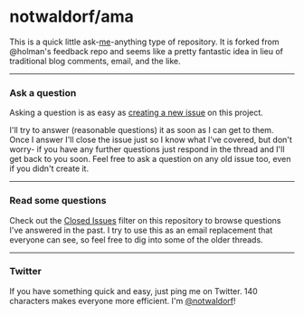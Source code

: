 # notwaldorf/ama

This is a quick little ask-[me](http://meowni.ca/about)-anything type of repository. It is forked from @holman's feedback repo and seems like a pretty fantastic idea in lieu of traditional blog comments, email, and the like.

---

### Ask a question

Asking a question is as easy as
[creating a new issue](https://github.com/notwaldorf/ama/issues/new) on this
project. 

I'll try to answer (reasonable questions) it as soon as I can get to them. Once I answer I'll close the
issue just so I know what I've covered, but don't worry- if you have any further
questions just respond in the thread and I'll get back to you soon. Feel free to
ask a question on any old issue too, even if you didn't create it.

---

### Read some questions

Check out the [Closed Issues](https://github.com/notwaldorf/ama/issues?q=is%3Aissue+is%3Aclosed)
filter on this repository to browse questions I've answered in the past. I try
to use this as an email replacement that everyone can see, so feel free to dig
into some of the older threads.

---

### Twitter

If you have something quick and easy, just ping me on Twitter. 140 characters
makes everyone more efficient. I'm [@notwaldorf](https://twitter.com/notwaldorf)!
